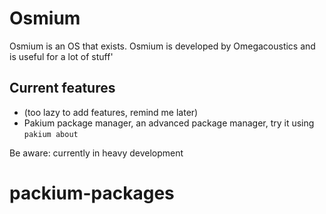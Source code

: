 # Osmium

Osmium is an OS that exists.
Osmium is developed by Omegacoustics and is useful for a lot of stuff'

## Current features

- (too lazy to add features, remind me later)
- Pakium package manager, an advanced package manager, try it using `pakium about`

Be aware: currently in heavy development
# packium-packages
